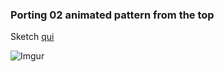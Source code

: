 ### Porting 02 animated pattern from the top
Sketch [qui](https://editor.p5js.org/barsab/sketches/XRy97_DfuX)
  
![Imgur](https://i.imgur.com/DfB29R2.png?1)

